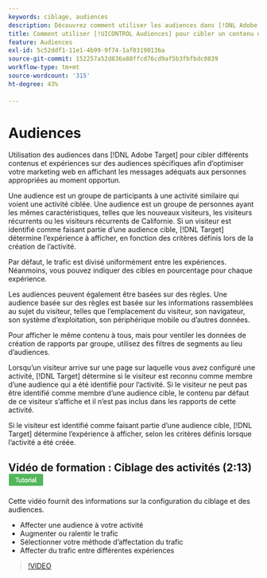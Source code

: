 ```yaml
---
keywords: ciblage, audiences
description: Découvrez comment utiliser les audiences dans [!DNL Adobe Target] pour cibler différents contenus et expériences sur des audiences spécifiques afin d’optimiser vos efforts de marketing web.
title: Comment utiliser [!UICONTROL Audiences] pour cibler un contenu différent sur des segments spécifiques ?
feature: Audiences
exl-id: 5c52ddf1-11e1-4b99-9f74-1af03190136a
source-git-commit: 152257a52d836a88ffcd76cd9af5b3fbfbdc0839
workflow-type: tm+mt
source-wordcount: '315'
ht-degree: 43%

---
```


# Audiences

Utilisation des audiences dans [!DNL Adobe Target] pour cibler différents contenus et expériences sur des audiences spécifiques afin d’optimiser votre marketing web en affichant les messages adéquats aux personnes appropriées au moment opportun.

Une audience est un groupe de participants à une activité similaire qui voient une activité ciblée. Une audience est un groupe de personnes ayant les mêmes caractéristiques, telles que les nouveaux visiteurs, les visiteurs récurrents ou les visiteurs récurrents de Californie. Si un visiteur est identifié comme faisant partie d’une audience cible, [!DNL Target] détermine l’expérience à afficher, en fonction des critères définis lors de la création de l’activité.

Par défaut, le trafic est divisé uniformément entre les expériences. Néanmoins, vous pouvez indiquer des cibles en pourcentage pour chaque expérience.

Les audiences peuvent également être basées sur des règles. Une audience basée sur des règles est basée sur les informations rassemblées au sujet du visiteur, telles que l’emplacement du visiteur, son navigateur, son système d’exploitation, son périphérique mobile ou d’autres données.

Pour afficher le même contenu à tous, mais pour ventiler les données de création de rapports par groupe, utilisez des filtres de segments au lieu d’audiences.

Lorsqu’un visiteur arrive sur une page sur laquelle vous avez configuré une activité, [!DNL Target] détermine si le visiteur est reconnu comme membre d’une audience qui a été identifié pour l’activité. Si le visiteur ne peut pas être identifié comme membre d’une audience cible, le contenu par défaut de ce visiteur s’affiche et il n’est pas inclus dans les rapports de cette activité.

Si le visiteur est identifié comme faisant partie d’une audience cible, [!DNL Target] détermine l’expérience à afficher, selon les critères définis lorsque l’activité a été créée.

## Vidéo de formation : Ciblage des activités (2:13) ![Badge de tutoriel](/help/main/assets/tutorial.png)

Cette vidéo fournit des informations sur la configuration du ciblage et des audiences.

* Affecter une audience à votre activité
* Augmenter ou ralentir le trafic
* Sélectionner votre méthode d’affectation du trafic
* Affecter du trafic entre différentes expériences

>[!VIDEO](https://video.tv.adobe.com/v/17385)
